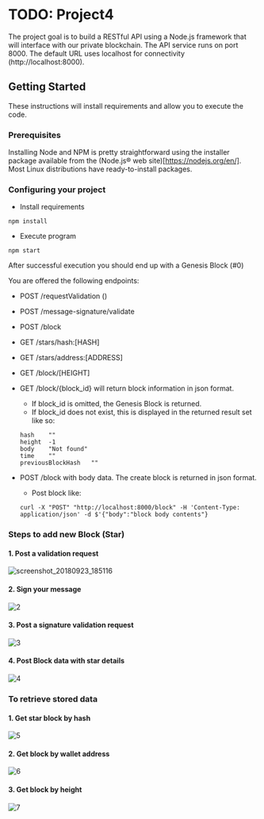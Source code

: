 # TODO: Project4
The project goal is to build a RESTful API using a Node.js framework that will interface with our private blockchain. 
The API service runs on port 8000. The default URL uses localhost for connectivity (http://localhost:8000).

## Getting Started

These instructions will install requirements and allow you to execute the code.
### Prerequisites

Installing Node and NPM is pretty straightforward using the installer package available from the (Node.js® web site)[https://nodejs.org/en/]. Most Linux distributions have ready-to-install packages.

### Configuring your project


- Install requirements
```
npm install 
```
- Execute program
```
npm start
```

After successful execution you should end up with a Genesis Block (#0)

You are offered the following endpoints: 
- POST /requestValidation ()
- POST /message-signature/validate
- POST /block
- GET /stars/hash:[HASH]
- GET /stars/address:[ADDRESS]
- GET /block/[HEIGHT]

 
 

 - GET /block/{block_id} will return block information in json format. 
    - If block_id is omitted, the Genesis Block is returned.
    - If block_id does not exist, this is displayed in the returned result set like so:
     ```
    hash	""
    height	-1
    body	"Not found"
    time	""
    previousBlockHash	""
    ```


- POST /block with body data. The create block is returned in json format.
    - Post block like: 
    ```
    curl -X "POST" "http://localhost:8000/block" -H 'Content-Type: application/json' -d $'{"body":"block body contents"}
    ```
    
### Steps to add new Block (Star)
#### 1. Post a validation request

![screenshot_20180923_185116](https://user-images.githubusercontent.com/15610147/45930163-dcfcf400-bf64-11e8-912a-10c032b318e5.png)


#### 2. Sign your message
![2](https://user-images.githubusercontent.com/15610147/45930151-ceaed800-bf64-11e8-8cb7-6c362edafeed.png)





#### 3. Post a signature validation request
![3](https://user-images.githubusercontent.com/15610147/45930152-ceaed800-bf64-11e8-85aa-72323f036afb.png)

#### 4. Post Block data with star details
![4](https://user-images.githubusercontent.com/15610147/45930153-ceaed800-bf64-11e8-9ed9-f926b1eb9089.png)



### To retrieve stored data
#### 1. Get star block by hash
![5](https://user-images.githubusercontent.com/15610147/45930154-cf476e80-bf64-11e8-8fd2-59085b6ac393.png)
#### 2. Get block by wallet address
![6](https://user-images.githubusercontent.com/15610147/45930155-cf476e80-bf64-11e8-96f2-e69416c373ce.png)
#### 3. Get block by height
![7](https://user-images.githubusercontent.com/15610147/45930156-cf476e80-bf64-11e8-917b-4c8079e4c2d4.png)



 
 
 